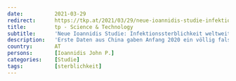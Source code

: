 ```yaml
---
date:          2021-03-29
redirect:      https://tkp.at/2021/03/29/neue-ioannidis-studie-infektionssterblichkeit-weltweit-etwa-015-prozent/
title:         tp - Science & Technology
subtitle:      'Neue Ioannidis Studie: Infektionssterblichkeit weltweit etwa 0,15 Prozent'
description:   'Erste Daten aus China gaben Anfang 2020 ein völlig falsches Bild von der Infektionssterblichkeit mit dem Coronavirus. Völlig unrealistische Zahlen flossen in Modellrechnungen ein, die seither für Angst und Panik gesorgt haben. Seriöse, wissenschaftlich ordentlich durchgeführte Studien und Berechnungen wurden nicht wirklich zur Kenntnis genommen, wie die erste Veröffentlichung am 17. März 2020 von John …'
country:       AT
persons:       [Ioannidis John P.]
categories:    [Studie]
tags:          [sterblichkeit]
---
```

